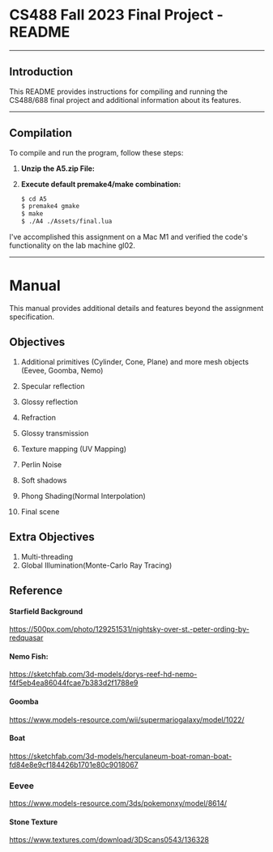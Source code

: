 # CS488 Fall 2023 Final Project - README

---

## Introduction

This README provides instructions for compiling and running the CS488/688 final project and additional information about its features.

---

## Compilation
To compile and run the program, follow these steps:

1. **Unzip the A5.zip File:** 

2. **Execute default premake4/make combination:** 

    ```bash
    $ cd A5
    $ premake4 gmake
    $ make
    $ ./A4 ./Assets/final.lua
    ```

I've accomplished this assignment on a Mac M1 and verified the code's functionality on the lab machine gl02.

---


# Manual

This manual provides additional details and features beyond the assignment specification.

## Objectives

1. Additional primitives (Cylinder, Cone, Plane) and more mesh objects (Eevee, Goomba, Nemo)

2. Specular reflection

3. Glossy reflection

4. Refraction

5. Glossy transmission

6. Texture mapping (UV Mapping)

7. Perlin Noise

8. Soft shadows

9. Phong Shading(Normal Interpolation)

10. Final scene

## Extra Objectives

1. Multi-threading
2. Global Illumination(Monte-Carlo Ray Tracing)

## Reference

#### Starfield Background

https://500px.com/photo/129251531/nightsky-over-st.-peter-ording-by-redquasar

#### Nemo Fish:

https://sketchfab.com/3d-models/dorys-reef-hd-nemo-f4f5eb4ea86044fcae7b383d2f1788e9

#### Goomba

https://www.models-resource.com/wii/supermariogalaxy/model/1022/

#### Boat
https://sketchfab.com/3d-models/herculaneum-boat-roman-boat-fd84e8e9cf184426b1701e80c9018067

### Eevee
https://www.models-resource.com/3ds/pokemonxy/model/8614/

#### Stone Texture 
https://www.textures.com/download/3DScans0543/136328
